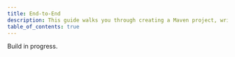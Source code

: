 ```yaml
---
title: End-to-End
description: This guide walks you through creating a Maven project, writing a simple Java blockchain, compiling and deploying that contract to the local kernel. After calling the contract on the local kernel, you will deploy your application.
table_of_contents: true
---
```


Build in progress.
